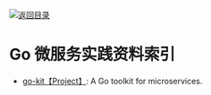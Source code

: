 [![返回目录](https://parg.co/UGo)](https://parg.co/b4z) 



# Go 微服务实践资料索引



- [go-kit【Project】](https://github.com/go-kit): A Go toolkit for microservices.